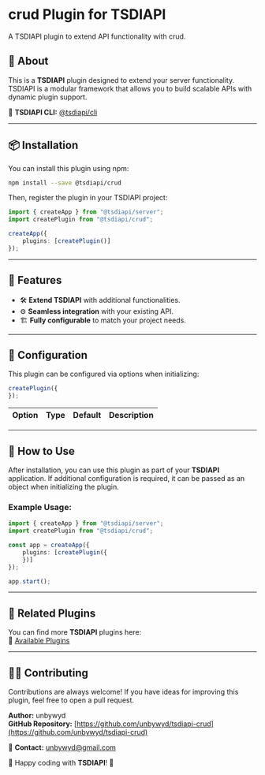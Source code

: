 # **crud Plugin for TSDIAPI**

A TSDIAPI plugin to extend API functionality with crud.

## 📌 About

This is a **TSDIAPI** plugin designed to extend your server functionality. TSDIAPI is a modular framework that allows you to build scalable APIs with dynamic plugin support.

🔗 **TSDIAPI CLI:** [@tsdiapi/cli](https://www.npmjs.com/package/@tsdiapi/cli)

---

## 📦 Installation

You can install this plugin using npm:

```bash
npm install --save @tsdiapi/crud
```

Then, register the plugin in your TSDIAPI project:

```typescript
import { createApp } from "@tsdiapi/server";
import createPlugin from "@tsdiapi/crud";

createApp({
    plugins: [createPlugin()]
});
```

---

## 🚀 Features

- 🛠 **Extend TSDIAPI** with additional functionalities.
- ⚙ **Seamless integration** with your existing API.
- 🏗 **Fully configurable** to match your project needs.

---

## 🔧 Configuration

This plugin can be configured via options when initializing:

```typescript
createPlugin({
});
```

| Option            | Type   | Default | Description |
|------------------|-------|---------|-------------|

---

## 📌 How to Use

After installation, you can use this plugin as part of your **TSDIAPI** application. If additional configuration is required, it can be passed as an object when initializing the plugin.

### Example Usage:

```typescript
import { createApp } from "@tsdiapi/server";
import createPlugin from "@tsdiapi/crud";

const app = createApp({
    plugins: [createPlugin({
    })]
});

app.start();
```

---

## 🔗 Related Plugins

You can find more **TSDIAPI** plugins here:  
🔗 [Available Plugins](https://www.npmjs.com/search?q=%40tsdiapi)

---

## 👨‍💻 Contributing

Contributions are always welcome! If you have ideas for improving this plugin, feel free to open a pull request.

**Author:** unbywyd  
**GitHub Repository:** [https://github.com/unbywyd/tsdiapi-crud](https://github.com/unbywyd/tsdiapi-crud)  

📧 **Contact:** unbywyd@gmail.com

🚀 Happy coding with **TSDIAPI**! 🎉
